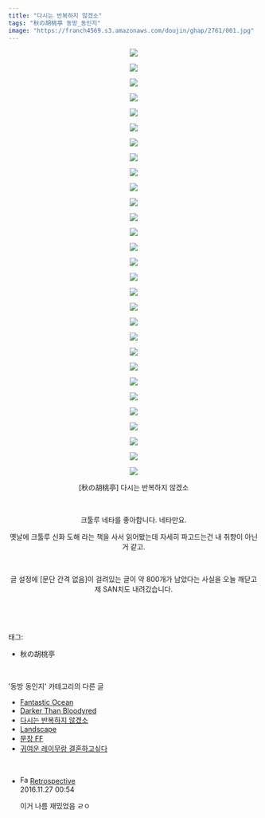 ```yaml
---
title: "다시는 반복하지 않겠소"
tags: "秋の胡桃亭 동방_동인지"
image: "https://franch4569.s3.amazonaws.com/doujin/ghap/2761/001.jpg"
---
```

<div class="article">
<p style="text-align: center; clear: none; float: none;"><img src="{{ site.imgserver2 }}/ghap/2761/001.jpg"/></p>
<p style="text-align: center; clear: none; float: none;"><img src="{{ site.imgserver2 }}/ghap/2761/002.jpg"/></p>
<p style="text-align: center; clear: none; float: none;"><img src="{{ site.imgserver2 }}/ghap/2761/003.jpg"/></p>
<p style="text-align: center; clear: none; float: none;"><img src="{{ site.imgserver2 }}/ghap/2761/004.jpg"/></p>
<p style="text-align: center; clear: none; float: none;"><img src="{{ site.imgserver2 }}/ghap/2761/005.jpg"/></p>
<p style="text-align: center; clear: none; float: none;"><img src="{{ site.imgserver2 }}/ghap/2761/006.jpg"/></p>
<p style="text-align: center; clear: none; float: none;"><img src="{{ site.imgserver2 }}/ghap/2761/007.jpg"/></p>
<p style="text-align: center; clear: none; float: none;"><img src="{{ site.imgserver2 }}/ghap/2761/008.jpg"/></p>
<p style="text-align: center; clear: none; float: none;"><img src="{{ site.imgserver2 }}/ghap/2761/009.jpg"/></p>
<p style="text-align: center; clear: none; float: none;"><img src="{{ site.imgserver2 }}/ghap/2761/010.jpg"/></p>
<p style="text-align: center; clear: none; float: none;"><img src="{{ site.imgserver2 }}/ghap/2761/011.jpg"/></p>
<p style="text-align: center; clear: none; float: none;"><img src="{{ site.imgserver2 }}/ghap/2761/012.jpg"/></p>
<p style="text-align: center; clear: none; float: none;"><img src="{{ site.imgserver2 }}/ghap/2761/013.jpg"/></p>
<p style="text-align: center; clear: none; float: none;"><img src="{{ site.imgserver2 }}/ghap/2761/014.jpg"/></p>
<p style="text-align: center; clear: none; float: none;"><img src="{{ site.imgserver2 }}/ghap/2761/015.jpg"/></p>
<p style="text-align: center; clear: none; float: none;"><img src="{{ site.imgserver2 }}/ghap/2761/016.jpg"/></p>
<p style="text-align: center; clear: none; float: none;"><img src="{{ site.imgserver2 }}/ghap/2761/017.jpg"/></p>
<p style="text-align: center; clear: none; float: none;"><img src="{{ site.imgserver2 }}/ghap/2761/018.jpg"/></p>
<p style="text-align: center; clear: none; float: none;"><img src="{{ site.imgserver2 }}/ghap/2761/019.jpg"/></p>
<p style="text-align: center; clear: none; float: none;"><img src="{{ site.imgserver2 }}/ghap/2761/020.jpg"/></p>
<p style="text-align: center; clear: none; float: none;"><img src="{{ site.imgserver2 }}/ghap/2761/021.jpg"/></p>
<p style="text-align: center; clear: none; float: none;"><img src="{{ site.imgserver2 }}/ghap/2761/022.jpg"/></p>
<p style="text-align: center; clear: none; float: none;"><img src="{{ site.imgserver2 }}/ghap/2761/023.jpg"/></p>
<p style="text-align: center; clear: none; float: none;"><img src="{{ site.imgserver2 }}/ghap/2761/024.jpg"/></p>
<p style="text-align: center; clear: none; float: none;"><img src="{{ site.imgserver2 }}/ghap/2761/025.jpg"/></p>
<p style="text-align: center; clear: none; float: none;"><img src="{{ site.imgserver2 }}/ghap/2761/026.jpg"/></p>
<p style="text-align: center; clear: none; float: none;"><img src="{{ site.imgserver2 }}/ghap/2761/027.jpg"/></p>
<p style="text-align: center; clear: none; float: none;"><img src="{{ site.imgserver2 }}/ghap/2761/028.jpg"/></p>
<p style="text-align: center; clear: none; float: none;"><img src="{{ site.imgserver2 }}/ghap/2761/029.jpg"/></p>
<p style="text-align: center; clear: none; float: none;">[秋の胡桃亭] 다시는 반복하지 않겠소</p>
<p style="text-align: center; clear: none; float: none;"><br/></p>
<p style="text-align: center; clear: none; float: none;">크툴루 네타를 좋아합니다. 네타만요.</p>
<p style="text-align: center; clear: none; float: none;">옛날에 크툴루 신화 도해 라는 책을 사서 읽어봤는데 자세히 파고드는건 내 취향이 아닌거 같고.</p>
<p style="text-align: center; clear: none; float: none;"><br/></p>
<p style="text-align: center; clear: none; float: none;">글 설정에 [문단 간격 없음]이 걸려있는 글이 약 800개가 남았다는 사실을 오늘 깨닫고 제 SAN치도 내려갔습니다.</p>
<p><br/></p>
</div><br/>
<div class="tagTrail">
<p>태그: </p>
<ul>
<li>秋の胡桃亭</li>
</ul>
</div><br/>
<div class="another">
<p>'동방 동인지' 카테고리의 다른 글</p>
<ul>
<li><a href="/ghap_2763">Fantastic Ocean</a></li>
<li><a href="/ghap_2762">Darker Than Bloodyred</a></li>
<li><a href="/ghap_2761">다시는 반복하지 않겠소</a></li>
<li><a href="/ghap_2760">Landscape</a></li>
<li><a href="/ghap_2759">문장 FF</a></li>
<li><a href="/ghap_2758">귀여운 레이무랑 결혼하고싶다</a></li>
</ul>
</div><br/>
<div class="cb_module cb_fluid">
<div class="cb_wrt cb_profile">
<div class="comment">
<ul>
<li class="cb_thumb_off" id="comment14857726">
<div class="cb_comment_area">
<div class="cb_info_area">
<div class="cb_section">
<span class="cb_nick_name"><img alt="Favicon of http://retropective53.tistory.com" height="16" onerror="this.onerror=null;this.parentNode.removeChild(this)" src="http://retropective53.tistory.com/favicon.ico" width="16"/> <a href="http://retropective53.tistory.com" onclick="return openLinkInNewWindow(this)">Retrospective</a></span>
</div>
<div class="cb_section">
<span class="cb_date">2016.11.27 00:54 </span>
</div>
</div>
<div class="cb_dsc_comment">
<p class="cb_dsc">
											이거 나름 재밌었음 ㄹㅇ
										</p>
</div>
</div></li>
</ul>
</div>
</div><!-- commentList close -->
</div><br/>
